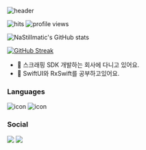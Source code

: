 ![header](https://capsule-render.vercel.app/api?type=Waving&color=timeAuto&section=header&text=Hi%20there%20👋&fontSize=60&height=170&animation=fadeIn&show_icons=true)


![hits](https://hits.seeyoufarm.com/api/count/incr/badge.svg?url=https://github.com/NaStillmatic) 
![profile views](https://komarev.com/ghpvc/?username=NaStillmatic&label=Profile%20views&color=3a75fd&style=flat)

![NaStillmatic's GitHub stats](https://github-readme-stats.vercel.app/api?username=NaStillmatic&count_private=true&show_icons=true&theme=material-palenight&bg_color=00000000)


[![GitHub Streak](https://github-readme-streak-stats.herokuapp.com?user=NaStillmatic&theme=tokyonight_duo&hide_border=false)](https://git.io/streak-stats)



- 💼 스크래핑 SDK 개발하는 회사에 다니고 있어요.
- 🌱 SwiftUI와 RxSwift를 공부하고있어요.

### Languages

![icon](https://img.shields.io/badge/ObjectiveC-blue?style=flat&logo=xcode&logoColor=white)
![icon](https://img.shields.io/badge/Swift-orange?style=flat&logo=swift&logoColor=white)


### Social

<a href="https://nastillmatic.github.io" target="_blank"><img src="http://img.shields.io/badge/-Blog-black?style=flat&logo=github"/></a>
<a href="https://www.linkedin.com/in/nastillmatic" target="_blank"><img src="https://img.shields.io/badge/-LinkedIn-blue?style=flat&logo=Linkedin&logoColor=white"/></a>

